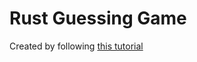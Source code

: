 # Rust Guessing Game

Created by following [this tutorial](https://doc.rust-lang.org/book/ch02-00-guessing-game-tutorial.html)
